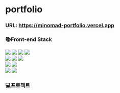 # portfolio

### URL: https://minomad-portfolio.vercel.app

### 📚Front-end Stack

<div align=left>
  <img src="https://img.shields.io/badge/HTML-E34F26?style=flat-square&logo=HTML5&logoColor=white"/>
  <img src="https://img.shields.io/badge/CSS3-1572B6?style=flat-square&logo=CSS3&logoColor=white"/>
  <img src="https://img.shields.io/badge/Sass-CC6699?style=flat-square&logo=Sass&logoColor=white"/>
  <img src="https://img.shields.io/badge/Tailwind-06B6D4?style=flat-square"/>

<br/>

  <img src="https://img.shields.io/badge/JavaScript-F7DF1E?style=flat-square&logo=JavaScript&logoColor=black"/>
  <img src="https://img.shields.io/badge/React-61DAFB?style=flat-square&logo=React&logoColor=black"/>
  <img src="https://img.shields.io/badge/TypeScript-3178C6?style=flat-square&logo=TypeScript&logoColor=white"/>

<br/>

  <img src="https://img.shields.io/badge/Zustand-764ABC?style=flat-square"/>
  <img src="https://img.shields.io/badge/TanstackQuery-364ABC?style=flat-square"/>

<br/>

  <img src="https://img.shields.io/badge/Next-000000?style=flat-square&logo=Next.js&logoColor=white"/>
  <img src="https://img.shields.io/badge/Figma-black?style=flat-square&logo=Figma&logoColor=white"/>
</div>

### 💻프로젝트
